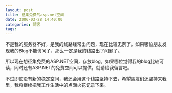 ```yaml
---
layout: post
title: 征集免费的asp.net空间
date: 2006-03-28 14:40:00
categories: 博客
tags: 
---
```


不是我的服务器不好，是我的线路经常出问题，现在比较无奈了。如果哪位朋友发现我的Blog不能访问了，那么一定是我的线路出了问题了。

所以现在想征集免费的ASP.NET空间，存放blog。如果哪位觉得我的blog比较可读，同时还有ASP.NET的免费空间可以提供，就请给我留言吧。

不过即使没有新的稳定空间，我还会用这个线路坚持下去，希望朋友们还坚持来我里，我将继续把我工作生活中的点滴火花记录下来。
